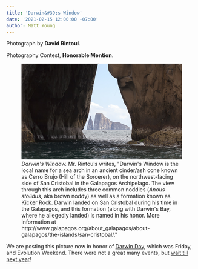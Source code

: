 ```yaml
---
title: 'Darwin&#39;s Window'
date: '2021-02-15 12:00:00 -07:00'
author: Matt Young
---
```


Photograph by **David Rintoul**.

Photography Contest, **Honorable Mention**.

<figure>
<img src="/uploads/2021/Rintoul.darwins_window_4976.jpg" alt="Darwin's Window"/>
  <figcaption><i>Darwin's Window.</i> Mr. Rintouls writes, "Darwin's Window is the local name for a sea arch in an ancient cinder/ash cone known as Cerro Brujo (Hill of the Sorcerer), on the northwest-facing side of San Cristobal in the Galapagos Archipelago. The view through this arch includes three common noddies (<i>Anous stolidus</i>, aka brown noddy) as well as a formation known as Kicker Rock. Darwin landed on San Cristobal during his time in the Galapagos, and this formation (along with Darwin's Bay, where he allegedly landed) is named in his honor. More information at http://www.galapagos.org/about_galapagos/about-galapagos/the-islands/san-cristobal/."
</figcaption>
</figure>
We are posting this picture now in honor of <a href="https://darwinday.org/events/?action=tribe_list&tribe_paged=1&tribe_event_display=list&tribe-bar-date=2021-02-01">Darwin Day</a>, which was Friday, and Evolution Weekend. There were not a great many events, but <a href="https://darwinday.org/events/?action=tribe_list&tribe_paged=1&tribe_event_display=list&tribe-bar-date=2022-02-01">wait till next year</a>!

